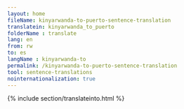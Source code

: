 ```yaml
---
layout: home
fileName: kinyarwanda-to-puerto-sentence-translation
translatein: kinyarwanda_to_puerto
folderName : translate
lang: en
from: rw
to: es
langName : kinyarwanda-to
permalink: /kinyarwanda-to-puerto-sentence-translation
tool: sentence-translations
nointernationalization: true
---
```

{% include section/translateinto.html %}
